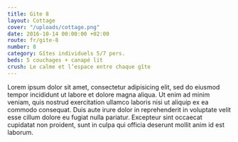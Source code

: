 ```yaml
---
title: Gite 8
layout: Cottage
cover: "/uploads/cottage.png"
date: 2016-10-14 00:00:00 +02:00
route: fr/gite-8
number: 8
category: Gîtes individuels 5/7 pers.
beds: 5 couchages + canapé lit
crush: Le calme et l’espace entre chaque gîte
---
```


Lorem ipsum dolor sit amet, consectetur adipisicing elit, sed do eiusmod tempor incididunt ut labore et dolore magna aliqua. Ut enim ad minim veniam, quis nostrud exercitation ullamco laboris nisi ut aliquip ex ea commodo consequat. Duis aute irure dolor in reprehenderit in voluptate velit esse cillum dolore eu fugiat nulla pariatur. Excepteur sint occaecat cupidatat non proident, sunt in culpa qui officia deserunt mollit anim id est laborum.
